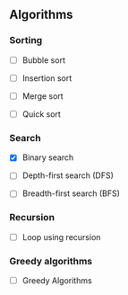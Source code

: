 ## Algorithms

### Sorting

- [ ] Bubble sort
- [ ] Insertion sort
- [ ] Merge sort
- [ ] Quick sort


### Search

- [x] Binary search
- [ ] Depth-first search (DFS)
- [ ] Breadth-first search (BFS)


### Recursion

- [ ] Loop using recursion


### Greedy algorithms

- [ ] Greedy Algorithms
